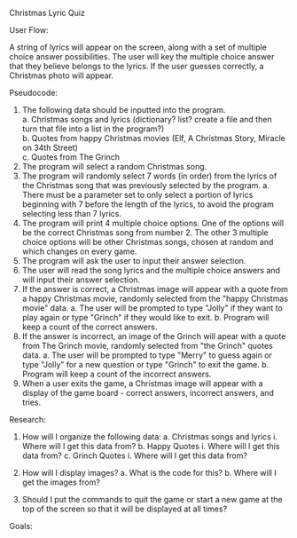 Christmas Lyric Quiz

User Flow:

A string of lyrics will appear on the screen, along with a set of multiple choice answer possibilities. The user will key the multiple choice answer that they believe belongs to the lyrics. If the user guesses correctly, a Christmas photo will appear.

Pseudocode:

1. The following data should be inputted into the program.<br>
	a. Christmas songs and lyrics (dictionary? list? create a file and then turn that file into a list in the program?)<br>
	b. Quotes from happy Christmas movies (Elf, A Christmas Story, Miracle on 34th Street)<br>
	c. Quotes from The Grinch<br>
2. The program will select a random Christmas song.
3. The program will randomly select 7 words (in order) from the lyrics of the Christmas song that was previously selected by the program.
	a. There must be a parameter set to only select a portion of lyrics beginning with 7 before the length of the lyrics, to avoid the program selecting less than 7 lyrics.
4. The program will print 4 multiple choice options. One of the options will be the correct Christmas song from number 2. The other 3 multiple choice options will be other Christmas songs, chosen at random and which changes on every game.
5. The program will ask the user to input their answer selection.
6. The user will read the song lyrics and the multiple choice answers and will input their answer selection.
7. If the answer is correct, a Christmas image will appear with a quote from a happy Christmas movie, randomly selected from the "happy Christmas movie" data. 
	a. The user will be prompted to type "Jolly" if they want to play again or type "Grinch" if they would like to exit.
	b. Program will keep a count of the correct answers.
8. If the answer is incorrect, an image of the Grinch will apear with a quote from The Grinch movie, randomly selected from "the Grinch" quotes data.
	a. The user will be prompted to type "Merry" to guess again or type "Jolly" for a new question or type "Grinch" to exit the game.
	b. Program will keep a count of the incorrect answers.
9. When a user exits the game, a Christmas image will appear with a display of the game board - correct answers, incorrect answers, and tries.

Research:

1. How will I organize the following data:
	a. Christmas songs and lyrics
		i. Where will I get this data from?
	b. Happy Quotes
		i. Where will I get this data from?
	c. Grinch Quotes
		i. Where will I get this data from?

2. How will I display images?
	a. What is the code for this?
	b. Where will I get the images from?

3. Should I put the commands to quit the game or start a new game at the top of the screen so that it will be displayed at all times?

Goals:




